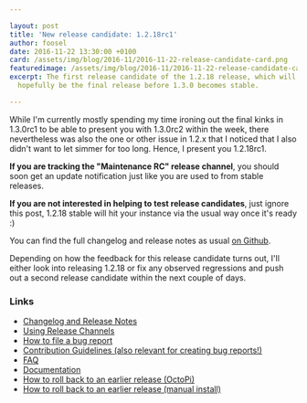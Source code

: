 ```yaml
---

layout: post
title: 'New release candidate: 1.2.18rc1'
author: foosel
date: 2016-11-22 13:30:00 +0100
card: /assets/img/blog/2016-11/2016-11-22-release-candidate-card.png
featuredimage: /assets/img/blog/2016-11/2016-11-22-release-candidate-card.png
excerpt: The first release candidate of the 1.2.18 release, which will
  hopefully be the final release before 1.3.0 becomes stable.

---
```


While I'm currently mostly spending my time ironing out the final kinks in
1.3.0rc1 to be able to present you with 1.3.0rc2 within the week, there 
nevertheless was also the one or other issue in 1.2.x that I noticed that I also
didn't want to let simmer for too long. Hence, I present you 1.2.18rc1.

**If you are tracking the "Maintenance RC" release channel**, you
should soon get an update notification just like you are used to from
stable releases.

**If you are not interested in helping to test release candidates**, just
ignore this post, 1.2.18 stable will hit your instance via the usual
way once it's ready :)

You can find the full changelog and release notes as usual 
[on Github](https://github.com/foosel/OctoPrint/releases/tag/1.2.18rc1).

Depending on how the feedback for this release candidate turns out, I'll
either look into releasing 1.2.18 or fix any observed regressions and push 
out a second release candidate within the next couple of days.

### Links

  * [Changelog and Release Notes](https://github.com/foosel/OctoPrint/releases/tag/1.2.18rc1)
  * [Using Release Channels](https://github.com/foosel/OctoPrint/wiki/Using-Release-Channels)
  * [How to file a bug report](https://github.com/foosel/OctoPrint/blob/master/CONTRIBUTING.md#how-to-file-a-bug-report)
  * [Contribution Guidelines (also relevant for creating bug reports!)](https://github.com/foosel/OctoPrint/blob/master/CONTRIBUTING.md)
  * [FAQ](https://github.com/foosel/OctoPrint/wiki/FAQ)
  * [Documentation](http://docs.octoprint.org/)
  * [How to roll back to an earlier release (OctoPi)](https://github.com/foosel/OctoPrint/wiki/FAQ#how-can-i-revert-to-an-older-version-of-the-octoprint-installation-on-my-octopi-image)
  * [How to roll back to an earlier release (manual install)](https://github.com/foosel/OctoPrint/wiki/FAQ#how-can-i-roll-back-to-an-earlier-version-after-an-update)

